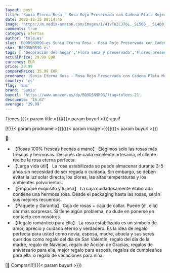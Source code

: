 ```yaml
---
layout: post
title: 'Sunia Eterna Rosa - Rosa Rojo Preservada con Cadena Plata Mujer Regalo de Rosa Real Hecho a Mano para Mujer Mama Novia Regalo para Navidad Cumpleaños Dia de San Valentin Dia de la Madre'
date: 2022-12-15 08:14:46
image: 'https://m.media-amazon.com/images/I/41vTKZCJ76L._SL500_._SL400_.jpg'
comments: true
category: ofertas
author: 'tole.es'
slug: 'B09DSN9R9G-es Sunia Eterna Rosa - Rosa Rojo Preservada con Cadena Plata...'
sku: 'B09DSN9R9G-es'
tags: [ 'Decoración del hogar','Flora seca y preservada','Flores preservadas','Hogar y cocina','navidad','sunia','🇪🇸', ]
actualPrice: 29.99 EUR
currency: EUR
price: 29.99
comparePrice: 35.99 EUR
prodname: 'Sunia Eterna Rosa - Rosa Rojo Preservada con Cadena Plata Mujer Regalo de Rosa Real Hecho a Mano para Mujer Mama Novia Regalo para Navidad Cumpleaños Dia de San Valentin Dia de la Madre'
country: 'es'
flag: '🇪🇸'
brand: 'Sunia'
buyurl: 'https://www.amazon.es/dp/B09DSN9R9G/?tag=tolees-21'
descuento: '16.67'
average: '29.99'
---
```


Tienes [{{< param title >}}]({{< param buyurl >}}) aqui!

[![{{< param prodname >}}]({{< param image >}})]({{< param buyurl >}})

🔎:

- 【Rosas 100% frescas hechas a mano】 Elegimos solo las rosas más frescas y hermosas. Después de cada excelente artesanía, el cliente recibe la rosa eterna perfecta.
- 【Larga vida útil】 La rosa estabilizada se puede almacenar durante 3-5 años sin necesidad de ser regada o cuidada. Sin embargo, se deben evitar la luz solar directa, los olores, las altas temperaturas y los ambientes polvorientos.
- 【Empaque exquisito y lujoso】 La caja cuidadosamente elaborada contiene una hermosa rosa. Desde el packaging hasta las rosas, serán sus mejores recuerdos.
- 【Paquete y Garantía】 Caja de rosas + caja de collar. Puede (él, ella) dar más sorpresas. Si tiene algún problema, no dude en ponerse en contacto con nosotros.
- 【Regalo romántico para ella】 La rosa estabilizada es un símbolo de amor, aprecio y cuidado eterno y verdadero. Es la idea de regalo perfecta para usted como novia, esposa, madre, abuela y sus seres queridos como regalo del día de San Valentín, regalo del día de la madre, regalo de Navidad, regalo de Acción de Gracias, regalos de aniversario para ella, mejor regalo para esposa, regalos de cumpleaños para ella. o regalo de vacaciones para niña.

[🛒 Comprar!!!]({{< param buyurl >}})
